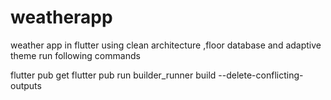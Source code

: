 # weatherapp
weather app in flutter using clean architecture ,floor database and adaptive theme
run following commands


flutter pub get
flutter pub run builder_runner build --delete-conflicting-outputs
